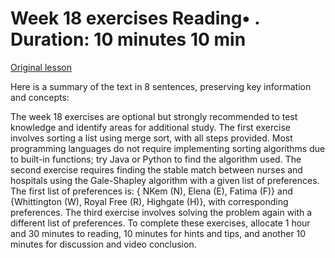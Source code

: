 # Week 18 exercises Reading• . Duration: 10 minutes 10 min

[Original lesson](https://www.coursera.org/learn/uol-fundamentals-of-computer-science/supplement/i0bCh/week-18-exercises)

Here is a summary of the text in 8 sentences, preserving key information and concepts:

The week 18 exercises are optional but strongly recommended to test knowledge and identify areas for additional study. The first exercise involves sorting a list using merge sort, with all steps provided. Most programming languages do not require implementing sorting algorithms due to built-in functions; try Java or Python to find the algorithm used. The second exercise requires finding the stable match between nurses and hospitals using the Gale-Shapley algorithm with a given list of preferences. The first list of preferences is: { NKem (N), Elena (E), Fatima (F)} and {Whittington (W), Royal Free (R), Highgate (H)}, with corresponding preferences. The third exercise involves solving the problem again with a different list of preferences. To complete these exercises, allocate 1 hour and 30 minutes to reading, 10 minutes for hints and tips, and another 10 minutes for discussion and video conclusion.

